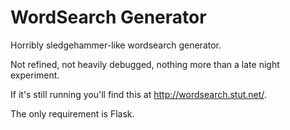 # WordSearch Generator

Horribly sledgehammer-like wordsearch generator.

Not refined, not heavily debugged, nothing more than a late night experiment.

If it's still running you'll find this at http://wordsearch.stut.net/.

The only requirement is Flask.
